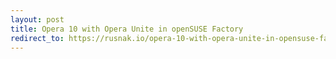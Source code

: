 ```yaml
---
layout: post
title: Opera 10 with Opera Unite in openSUSE Factory
redirect_to: https://rusnak.io/opera-10-with-opera-unite-in-opensuse-factory/
---
```

